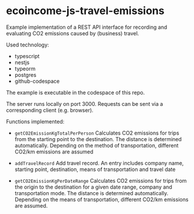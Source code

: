 # ecoincome-js-travel-emissions
Example implementation of a REST API interface for recording and evaluating CO2 emissions caused by (business) travel.

Used technology:
- typescript
- nestjs
- typeorm
- postgres
- github-codespace
 
The example is executable in the codespace of this repo.

The server runs locally on port 3000. Requests can be sent via a corresponding client (e.g. browser).

Functions implemented:
- `getCO2EmissionKgTotalPerPerson`
Calculates CO2 emissions for trips from the starting point to the destination. The distance is determined automatically. Depending on the method of transportation, different CO2/km emissions are assumed

- `addTravelRecord`
Add travel record. An entry includes company name, starting point, destination, means of transportation and travel date

- `getCO2EmissionKgPerDateRange`
Calculates CO2 emissions for trips from the origin to the destination for a given date range, company and transportation mode. The distance is determined automatically. Depending on the means of transportation, different CO2/km emissions are assumed.